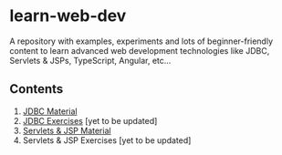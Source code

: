 # learn-web-dev
A repository with examples, experiments and lots of beginner-friendly content to learn advanced web development technologies like JDBC, Servlets & JSPs, TypeScript, Angular, etc...

## Contents
1. [JDBC Material](https://github.com/vikas-bandaru/learn-web-dev/blob/main/jdbc/jdbc.md)
2. [JDBC Exercises](https://github.com/vikas-bandaru/learn-web-dev/blob/main/jdbc/jdbc-exercises.md)  [yet to be updated]
3. [Servlets & JSP Material](https://github.com/vikas-bandaru/learn-web-dev/blob/main/servlets_jsps/servlet-basics.md) 
4. Servlets & JSP Exercises [yet to be updated]
